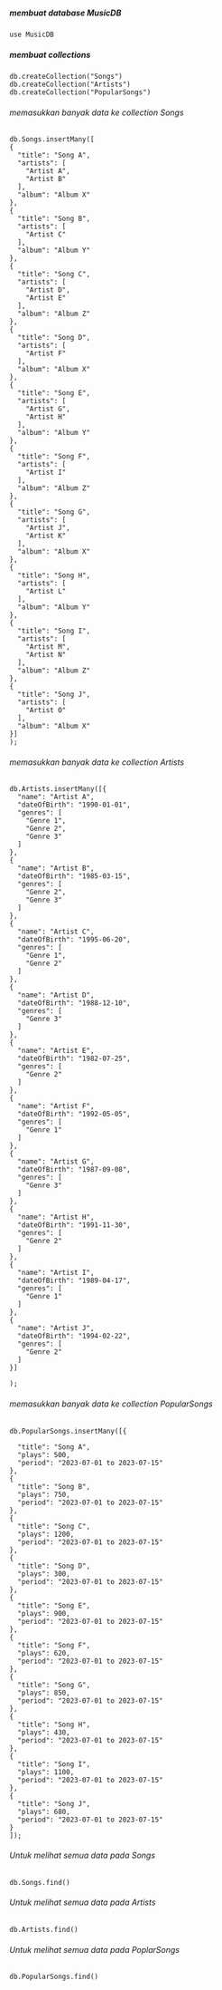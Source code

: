 ##### membuat database MusicDB
`use MusicDB`

##### membuat collections
`db.createCollection("Songs")`<br>
`db.createCollection("Artists")`<br>
`db.createCollection("PopularSongs")`<br>

###### memasukkan banyak data ke collection Songs
```
db.Songs.insertMany([
{
  "title": "Song A",
  "artists": [
    "Artist A",
    "Artist B"
  ],
  "album": "Album X"
},
{
  "title": "Song B",
  "artists": [
    "Artist C"
  ],
  "album": "Album Y"
},
{
  "title": "Song C",
  "artists": [
    "Artist D",
    "Artist E"
  ],
  "album": "Album Z"
},
{
  "title": "Song D",
  "artists": [
    "Artist F"
  ],
  "album": "Album X"
},
{
  "title": "Song E",
  "artists": [
    "Artist G",
    "Artist H"
  ],
  "album": "Album Y"
},
{
  "title": "Song F",
  "artists": [
    "Artist I"
  ],
  "album": "Album Z"
},
{
  "title": "Song G",
  "artists": [
    "Artist J",
    "Artist K"
  ],
  "album": "Album X"
},
{
  "title": "Song H",
  "artists": [
    "Artist L"
  ],
  "album": "Album Y"
},
{
  "title": "Song I",
  "artists": [
    "Artist M",
    "Artist N"
  ],
  "album": "Album Z"
},
{
  "title": "Song J",
  "artists": [
    "Artist O"
  ],
  "album": "Album X"
}]
);
```

###### memasukkan banyak data ke collection Artists
```
db.Artists.insertMany([{
  "name": "Artist A",
  "dateOfBirth": "1990-01-01",
  "genres": [
    "Genre 1",
    "Genre 2",
    "Genre 3"
  ]
},
{
  "name": "Artist B",
  "dateOfBirth": "1985-03-15",
  "genres": [
    "Genre 2",
    "Genre 3"
  ]
},
{
  "name": "Artist C",
  "dateOfBirth": "1995-06-20",
  "genres": [
    "Genre 1",
    "Genre 2"
  ]
},
{
  "name": "Artist D",
  "dateOfBirth": "1988-12-10",
  "genres": [
    "Genre 3"
  ]
},
{
  "name": "Artist E",
  "dateOfBirth": "1982-07-25",
  "genres": [
    "Genre 2"
  ]
},
{
  "name": "Artist F",
  "dateOfBirth": "1992-05-05",
  "genres": [
    "Genre 1"
  ]
},
{
  "name": "Artist G",
  "dateOfBirth": "1987-09-08",
  "genres": [
    "Genre 3"
  ]
},
{
  "name": "Artist H",
  "dateOfBirth": "1991-11-30",
  "genres": [
    "Genre 2"
  ]
},
{
  "name": "Artist I",
  "dateOfBirth": "1989-04-17",
  "genres": [
    "Genre 1"
  ]
},
{
  "name": "Artist J",
  "dateOfBirth": "1994-02-22",
  "genres": [
    "Genre 2"
  ]
}]
    
);
```
###### memasukkan banyak data ke collection PopularSongs
```
db.PopularSongs.insertMany([{

  "title": "Song A",
  "plays": 500,
  "period": "2023-07-01 to 2023-07-15"
},
{
  "title": "Song B",
  "plays": 750,
  "period": "2023-07-01 to 2023-07-15"
},
{
  "title": "Song C",
  "plays": 1200,
  "period": "2023-07-01 to 2023-07-15"
},
{
  "title": "Song D",
  "plays": 300,
  "period": "2023-07-01 to 2023-07-15"
},
{
  "title": "Song E",
  "plays": 900,
  "period": "2023-07-01 to 2023-07-15"
},
{
  "title": "Song F",
  "plays": 620,
  "period": "2023-07-01 to 2023-07-15"
},
{
  "title": "Song G",
  "plays": 850,
  "period": "2023-07-01 to 2023-07-15"
},
{
  "title": "Song H",
  "plays": 430,
  "period": "2023-07-01 to 2023-07-15"
},
{
  "title": "Song I",
  "plays": 1100,
  "period": "2023-07-01 to 2023-07-15"
},
{
  "title": "Song J",
  "plays": 680,
  "period": "2023-07-01 to 2023-07-15"
}
]);
```
###### Untuk melihat semua data pada Songs
`db.Songs.find()`

###### Untuk melihat semua data pada Artists
`db.Artists.find()`

###### Untuk melihat semua data pada PoplarSongs
`db.PopularSongs.find()`
